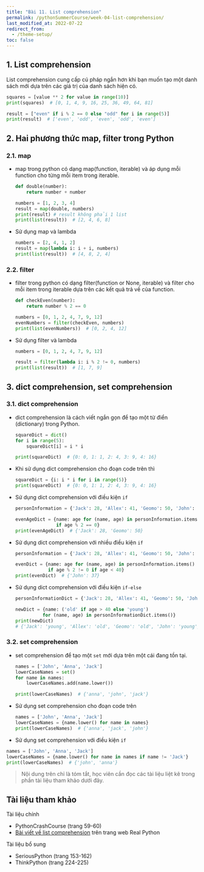 ```yaml
---
title: "Bài 11. List comprehension"
permalink: /pythonSummerCourse/week-04-list-comprehension/
last_modified_at: 2022-07-22
redirect_from:
  - /theme-setup/
toc: false
---
```


## 1. List comprehension
List comprehension cung cấp cú pháp ngắn hơn khi bạn muốn tạo một danh sách mới dựa trên các giá trị của danh sách hiện có.
```py
squares = [value ** 2 for value in range(10)]
print(squares)  # [0, 1, 4, 9, 16, 25, 36, 49, 64, 81]

result = ["even" if i % 2 == 0 else "odd" for i in range(5)]
print(result)  # ['even', 'odd', 'even', 'odd', 'even']
```

## 2. Hai phương thức map, filter trong Python

### 2.1. map
- map trong python có dạng map(function, iterable) và áp dụng mỗi function cho từng mỗi item trong iterable.

  ```py
  def double(number):
      return number + number

  numbers = [1, 2, 3, 4]
  result = map(double, numbers)
  print(result) # result không phải 1 list
  print(list(result))  # [2, 4, 6, 8]
  ```

- Sử dụng map và lambda
  ```py
  numbers = [2, 4, 1, 2]
  result = map(lambda i: i + i, numbers)
  print(list(result))  # [4, 8, 2, 4]
  ```

### 2.2. filter
- filter trong python có dạng filter(function or None, iterable) và filter cho mỗi item trong iterable dựa trên các kết quả trả về của function.
  ```py
  def checkEven(number):
      return number % 2 == 0

  numbers = [0, 1, 2, 4, 7, 9, 12]
  evenNumbers = filter(checkEven, numbers)
  print(list(evenNumbers))  # [0, 2, 4, 12]
  ```

- Sử dụng filter và lambda
  ```py
  numbers = [0, 1, 2, 4, 7, 9, 12]

  result = filter(lambda i: i % 2 != 0, numbers)
  print(list(result))  # [1, 7, 9]
  ```

## 3. dict comprehension, set comprehension
### 3.1. dict comprehension
- dict comprehension là cách viết ngắn gọn để tạo một từ điển (dictionary) trong Python.
  ```py
  squareDict = dict()
  for i in range(5):
      squareDict[i] = i * i

  print(squareDict)  # {0: 0, 1: 1, 2: 4, 3: 9, 4: 16}
  ```
- Khi sử dụng dict comprehension cho đoạn code trên thì
  ```py
  squareDict = {i: i * i for i in range(5)}
  print(squareDict)  # {0: 0, 1: 1, 2: 4, 3: 9, 4: 16}
  ```
- Sử dụng dict comprehension với điều kiện `if`
  ```py
  personInformation = {'Jack': 28, 'Allex': 41, 'Geomo': 50, 'John': 37}

  evenAgeDict = {name: age for (name, age) in personInformation.items()
                 if age % 2 == 0}
  print(evenAgeDict)  # {'Jack': 28, 'Geomo': 50}
  ```
- Sử dụng dict comprehension với nhiều điều kiện `if`
  ```py
  personInformation = {'Jack': 28, 'Allex': 41, 'Geomo': 50, 'John': 37}

  evenDict = {name: age for (name, age) in personInformation.items()
              if age % 2 != 0 if age < 40}
  print(evenDict)  # {'John': 37}
  ```
- Sử dụng dict comprehension với điều kiện `if-else`
  ```py
  personInformationDict = {'Jack': 28, 'Allex': 41, 'Geomo': 50, 'John': 37}

  newDict = {name: ('old' if age > 40 else 'young')
            for (name, age) in personInformationDict.items()}
  print(newDict)
  # {'Jack': 'young', 'Allex': 'old', 'Geomo': 'old', 'John': 'young'}
  ```

### 3.2. set comprehension
- set comprehension để tạo một `set` mới dựa trên một cái đang tồn tại.
  ```py
  names = ['John', 'Anna', 'Jack']
  lowerCaseNames = set()
  for name in names:
      lowerCaseNames.add(name.lower())

  print(lowerCaseNames)  # {'anna', 'john', 'jack'}
  ```
- Sử dụng set comprehension cho đoạn code trên
  ```py
  names = ['John', 'Anna', 'Jack']
  lowerCaseNames = {name.lower() for name in names}
  print(lowerCaseNames)  # {'anna', 'jack', 'john'}
  ```
- Sử dụng set comprehension với điều kiện `if`
```py
names = ['John', 'Anna', 'Jack']
lowerCaseNames = {name.lower() for name in names if name != 'Jack'}
print(lowerCaseNames)  # {'john', 'anna'}
```

> Nội dung trên chỉ là tóm tắt, học viên cần đọc các tài liệu liệt kê trong phần tài liệu tham khảo dưới đây.

## Tài liệu tham khảo
Tài liệu chính
- PythonCrashCourse (trang 59-60)
- [Bài viết về list comprehension](https://realpython.com/list-comprehension-python/) trên trang web Real Python

Tài liệu bổ sung
- SeriousPython (trang 153-162)
- ThinkPython (trang 224-225)
